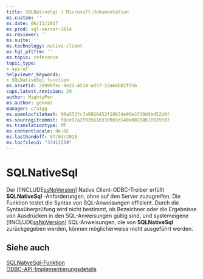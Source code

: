 ```yaml
---
title: SQLNativeSql | Microsoft-Dokumentation
ms.custom: ''
ms.date: 06/13/2017
ms.prod: sql-server-2014
ms.reviewer: ''
ms.suite: ''
ms.technology: native-client
ms.tgt_pltfrm: ''
ms.topic: reference
topic_type:
- apiref
helpviewer_keywords:
- SQLNativeSql function
ms.assetid: 2d999fec-9e22-4514-ad5f-22a64b82f95b
caps.latest.revision: 29
author: MightyPen
ms.author: genemi
manager: craigg
ms.openlocfilehash: 00a553fc7a9928452f1883de96e3330d4bd52b0f
ms.sourcegitcommit: f8ce92a2f935616339965d140e00298b1f8355d7
ms.translationtype: MT
ms.contentlocale: de-DE
ms.lasthandoff: 07/03/2018
ms.locfileid: "37411559"
---
```

# <a name="sqlnativesql"></a>SQLNativeSql
  Der [!INCLUDE[ssNoVersion](../../includes/ssnoversion-md.md)] Native Client-ODBC-Treiber erfüllt **SQLNativeSql** -Anforderungen, ohne auf den Server zuzugreifen. Die Funktion testet die Syntax von SQL-Anweisungen effizient. Durch die Syntaxüberprüfung wird nicht bestimmt, ob Bezeichner oder die Ergebnisse von Ausdrücken in den SQL-Anweisungen gültig sind, und systemeigene [!INCLUDE[ssNoVersion](../../includes/ssnoversion-md.md)] SQL-Anweisungen, die von **SQLNativeSql** zurückgegeben werden, können möglicherweise nicht ausgeführt werden.  
  
## <a name="see-also"></a>Siehe auch  
 [SQLNativeSql-Funktion](http://go.microsoft.com/fwlink/?LinkID=59358)   
 [ODBC-API-Implementierungsdetails](odbc-api-implementation-details.md)  
  
  
